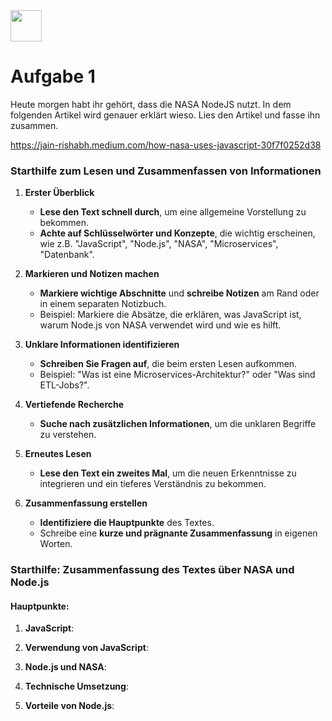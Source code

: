 <img src="Techstarter.svg" style="height: 50px; width: auto">

# Aufgabe 1

Heute morgen habt ihr gehört, dass die NASA NodeJS nutzt. In dem folgenden Artikel wird genauer erklärt wieso. Lies den Artikel und fasse ihn zusammen.

https://jain-rishabh.medium.com/how-nasa-uses-javascript-30f7f0252d38


### Starthilfe zum Lesen und Zusammenfassen von Informationen

1. **Erster Überblick**
   - **Lese den Text schnell durch**, um eine allgemeine Vorstellung zu bekommen.
   - **Achte auf Schlüsselwörter und Konzepte**, die wichtig erscheinen, wie z.B. "JavaScript", "Node.js", "NASA", "Microservices", "Datenbank".

2. **Markieren und Notizen machen**
   - **Markiere wichtige Abschnitte** und **schreibe Notizen** am Rand oder in einem separaten Notizbuch.
   - Beispiel: Markiere die Absätze, die erklären, was JavaScript ist, warum Node.js von NASA verwendet wird und wie es hilft.

3. **Unklare Informationen identifizieren**
   - **Schreiben Sie Fragen auf**, die beim ersten Lesen aufkommen.
   - Beispiel: "Was ist eine Microservices-Architektur?" oder "Was sind ETL-Jobs?".

4. **Vertiefende Recherche**
   - **Suche nach zusätzlichen Informationen**, um die unklaren Begriffe zu verstehen.

5. **Erneutes Lesen**
   - **Lese den Text ein zweites Mal**, um die neuen Erkenntnisse zu integrieren und ein tieferes Verständnis zu bekommen.

6. **Zusammenfassung erstellen**
   - **Identifiziere die Hauptpunkte** des Textes.
   - Schreibe eine **kurze und prägnante Zusammenfassung** in eigenen Worten.

### Starthilfe: Zusammenfassung des Textes über NASA und Node.js

#### Hauptpunkte:
1. **JavaScript**:

2. **Verwendung von JavaScript**:

3. **Node.js und NASA**:

4. **Technische Umsetzung**:
  
5. **Vorteile von Node.js**:
  

